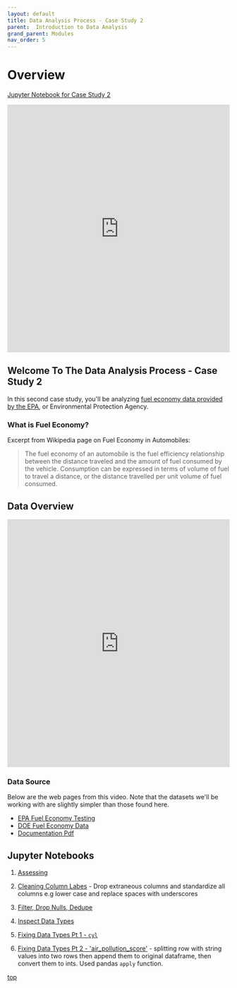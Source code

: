 ```yaml
---
layout: default
title: Data Analysis Process - Case Study 2
parent:  Introduction to Data Analysis
grand_parent: Modules
nav_order: 5
---
```


# Overview

[Jupyter Notebook for Case Study 2](#jupyter-notebooks)

<iframe width="100%" height="561" src="https://www.youtube.com/embed/2X8GJyZUlDo" title="YouTube video player" frameborder="0" allow="accelerometer; autoplay; clipboard-write; encrypted-media; gyroscope; picture-in-picture" allowfullscreen></iframe>

## Welcome To The Data Analysis Process - Case Study 2

In this second case study, you'll be analyzing [fuel economy data provided by the EPA](https://www.epa.gov/compliance-and-fuel-economy-data/data-cars-used-testing-fuel-economy), or Environmental Protection Agency.

### What is Fuel Economy?

Excerpt from Wikipedia page on Fuel Economy in Automobiles:

>The fuel economy of an automobile is the fuel efficiency relationship between the distance traveled and the amount of fuel consumed by the vehicle. Consumption can be expressed in terms of volume of fuel to travel a distance, or the distance travelled per unit volume of fuel consumed.

## Data Overview

<iframe width="100%" height="561" src="https://www.youtube.com/embed/u_qB4w4kL1o" title="YouTube video player" frameborder="0" allow="accelerometer; autoplay; clipboard-write; encrypted-media; gyroscope; picture-in-picture" allowfullscreen></iframe>

### Data Source

Below are the web pages from this video. Note that the datasets we'll be working with are slightly simpler than those found here.

* [EPA Fuel Economy Testing](https://www.epa.gov/compliance-and-fuel-economy-data/data-cars-used-testing-fuel-economy)
* [DOE Fuel Economy Data](http://www.fueleconomy.gov/feg/download.shtml/)
* [Documentation Pdf](https://www.fueleconomy.gov/feg/EPAGreenGuide/GreenVehicleGuideDocumentation.pdf)

## Jupyter Notebooks

1. [Assessing](https://nbviewer.jupyter.org/github/m-soro/Data_Analyst/blob/main/modules/data_analysis_process/case_study_2/assessing.ipynb)

2. [Cleaning Column Labes](https://nbviewer.jupyter.org/github/m-soro/Data_Analyst/blob/main/modules/data_analysis_process/case_study_2/cleaning_column_labels.ipynb) - Drop extraneous columns and standardize all columns e.g lower case and replace spaces with underscores

3. [Filter, Drop Nulls, Dedupe](https://nbviewer.jupyter.org/github/m-soro/Data_Analyst/blob/main/modules/data_analysis_process/case_study_2/filter_drop_dedupe.ipynb)

4. [Inspect Data Types](https://nbviewer.jupyter.org/github/m-soro/Data_Analyst/blob/main/modules/data_analysis_process/case_study_2/inspect_datatypes.ipynb)

5. [Fixing Data Types Pt 1 - `cyl`](https://nbviewer.jupyter.org/github/m-soro/Data_Analyst/blob/main/modules/data_analysis_process/case_study_2/fix_datatypes_cyl.ipynb)

6. [Fixing Data Types Pt 2 - 'air_pollution_score'](https://nbviewer.jupyter.org/github/m-soro/Data_Analyst/blob/main/modules/data_analysis_process/case_study_2/fix_datatypes_air_pollution.ipynb) - splitting row with string values into two rows then append them to original dataframe, then convert them to ints. Used pandas `apply` function.

[top](#)
